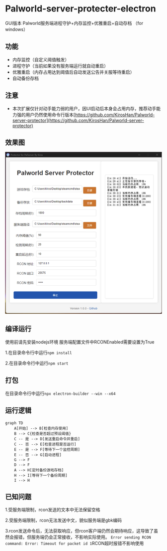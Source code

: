 # Palworld-server-protecter-electron
GUI版本 Palworld服务端进程守护+内存监控+优雅重启+自动存档
（for windows）

## 功能
- 内存监控（自定义阈值触发）
- 进程守护（当前如果没有服务端运行就自动重启）
- 优雅重启（内存占用达到阈值后自动发送公告并关服等待重启）
- 自动备份存档

## 注意
- 本次扩展仅针对动手能力弱的用户，因UI启动后本身会占用内存，推荐动手能力强的用户仍然使用命令行版本[https://github.com/KirosHan/Palworld-server-protector](https://github.com/KirosHan/Palworld-server-protector)

## 效果图
![预览](https://raw.githubusercontent.com/KirosHan/Palworld-server-protector-electron/main/PNG/screenshot%402x.png)

## 编译运行
使用前请先安装nodejs环境
服务端配置文件中RCONEnabled需要设置为True

1.在目录命令行中运行`npm install`

2.在目录命令行中运行`npm start`

## 打包

在目录命令行中运行`npx electron-builder --win --x64`

## 运行逻辑

```mermaid
graph TD
    A[开始] --> B[检查内存使用]
    B --> C{检查是否超过预设阈值}
    C -- 是 --> D[发送重启命令并重启]
    C -- 否 --> E[检查进程是否运行]
    E -- 是 --> F[等待下一个监控周期]
    E -- 否 --> G[启动进程]
    G --> F
    D --> F
    A --> H[定时备份游戏存档]
    H --> I[等待下一个备份周期]
    I --> H
```
## 已知问题
1.受服务端限制，rcon发送的文本中无法保留空格

2.受服务端限制，rcon无法发送中文，貌似服务端是gbk编码

3.rcon发送命令后，无法获取响应，但rcon客户端仍然会期待响应，这导致了虽然会报错，但服务端仍会正常接收，不影响实际使用。
```Error sending RCON command: Error: Timeout for packet id 1```RCON超时报错不影响使用
